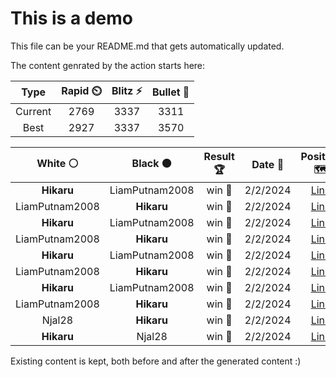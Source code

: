 # This is a demo

This file can be your README.md that gets automatically updated.

The content genrated by the action starts here:

<!--START_SECTION:chessStats-->
<!-- Automatically generated with https://github.com/Balastrong/chess-stats-action -->

| Type | Rapid ⏲️ | Blitz ⚡ | Bullet 🔫 |
|:---:|:---:|:---:|:---:|
| Current | 2769 | 3337 | 3311 |
| Best | 2927 | 3337 | 3570 |

| White ⚪ | Black ⚫ | Result 🏆 | Date 📅 | Position 🗺️ | Type 🕕 |
|:---:|:---:|:---:|:---:|:---:|:---:|
| **Hikaru** | LiamPutnam2008 | win 🥇 | 2/2/2024 | <a href="http://www.ee.unb.ca/cgi-bin/tervo/fen.pl?select=2kr3r/1pq2ppp/p3bn2/8/8/BP3Q2/P4PP1/RNR3K1 b - -">Link</a> | Blitz |
| LiamPutnam2008 | **Hikaru** | win 🥇 | 2/2/2024 | <a href="http://www.ee.unb.ca/cgi-bin/tervo/fen.pl?select=r5k1/5pb1/6p1/1pq5/4B1PQ/1P1p4/2PB4/1K6 w - -">Link</a> | Blitz |
| **Hikaru** | LiamPutnam2008 | win 🥇 | 2/2/2024 | <a href="http://www.ee.unb.ca/cgi-bin/tervo/fen.pl?select=4Q1k1/2p5/1p1p2pp/3P4/1PPb2P1/P4R1P/6K1/2q5 b - -">Link</a> | Blitz |
| LiamPutnam2008 | **Hikaru** | win 🥇 | 2/2/2024 | <a href="http://www.ee.unb.ca/cgi-bin/tervo/fen.pl?select=7k/p5q1/7r/2r5/4p1pp/Q3P3/P3BPP1/5K2 w - -">Link</a> | Blitz |
| **Hikaru** | LiamPutnam2008 | win 🥇 | 2/2/2024 | <a href="http://www.ee.unb.ca/cgi-bin/tervo/fen.pl?select=4r2k/p1R2Rbp/1n4p1/1p2p2q/8/1P3N1P/P3QPP1/6K1 b - -">Link</a> | Blitz |
| LiamPutnam2008 | **Hikaru** | win 🥇 | 2/2/2024 | <a href="http://www.ee.unb.ca/cgi-bin/tervo/fen.pl?select=8/5p1p/4b3/4k1p1/4P3/3B1PKP/pr4P1/R7 w - -">Link</a> | Blitz |
| **Hikaru** | LiamPutnam2008 | win 🥇 | 2/2/2024 | <a href="http://www.ee.unb.ca/cgi-bin/tervo/fen.pl?select=1k1r3r/pp2qpbp/4b3/3p4/3N4/4B1Q1/PPP3PP/4RRK1 b - -">Link</a> | Blitz |
| LiamPutnam2008 | **Hikaru** | win 🥇 | 2/2/2024 | <a href="http://www.ee.unb.ca/cgi-bin/tervo/fen.pl?select=8/8/1b3P2/4n1p1/4k1Pp/7P/1P2K3/8 w - -">Link</a> | Blitz |
| Njal28 | **Hikaru** | win 🥇 | 2/2/2024 | <a href="http://www.ee.unb.ca/cgi-bin/tervo/fen.pl?select=5r2/5k2/rp1pbqpb/2n1p2Q/2P1P3/8/2BB1P2/1R4RK w - -">Link</a> | Blitz |
| **Hikaru** | Njal28 | win 🥇 | 2/2/2024 | <a href="http://www.ee.unb.ca/cgi-bin/tervo/fen.pl?select=1r4k1/1P1q2b1/1R1p2p1/3Pp3/2p1P3/5Q2/5PpP/1R4K1 b - -">Link</a> | Blitz |

<!--END_SECTION:chessStats-->

Existing content is kept, both before and after the generated content :)
